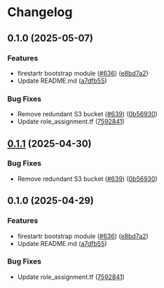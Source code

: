 # Changelog

## 0.1.0 (2025-05-07)


### Features

* firestartr bootstrap module ([#636](https://github.com/prefapp/tfm/issues/636)) ([e8bd7a2](https://github.com/prefapp/tfm/commit/e8bd7a2b6d7b162fb71d8dadbac2e3570c9f293b))
* Update README.md ([a7dfb55](https://github.com/prefapp/tfm/commit/a7dfb55b83447cf3ef08d168ab756e791f322e7a))


### Bug Fixes

* Remove redundant S3 bucket ([#639](https://github.com/prefapp/tfm/issues/639)) ([0b56930](https://github.com/prefapp/tfm/commit/0b5693053633058edc8973a59298006110db0176))
* Update role_assignment.tf ([7592841](https://github.com/prefapp/tfm/commit/75928419415d74de12d2d38a602df7aa703c860e))

## [0.1.1](https://github.com/prefapp/tfm/compare/firestartr-bootstrap-v0.1.0...firestartr-bootstrap-v0.1.1) (2025-04-30)


### Bug Fixes

* Remove redundant S3 bucket ([#639](https://github.com/prefapp/tfm/issues/639)) ([0b56930](https://github.com/prefapp/tfm/commit/0b5693053633058edc8973a59298006110db0176))

## 0.1.0 (2025-04-29)


### Features

* firestartr bootstrap module ([#636](https://github.com/prefapp/tfm/issues/636)) ([e8bd7a2](https://github.com/prefapp/tfm/commit/e8bd7a2b6d7b162fb71d8dadbac2e3570c9f293b))
* Update README.md ([a7dfb55](https://github.com/prefapp/tfm/commit/a7dfb55b83447cf3ef08d168ab756e791f322e7a))


### Bug Fixes

* Update role_assignment.tf ([7592841](https://github.com/prefapp/tfm/commit/75928419415d74de12d2d38a602df7aa703c860e))
